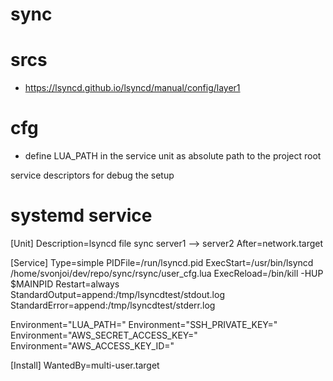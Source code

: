 # sync

# srcs

- <https://lsyncd.github.io/lsyncd/manual/config/layer1>

# cfg

- define LUA_PATH in the service unit as absolute path to the project root

service descriptors for debug the setup

# systemd service

[Unit]
Description=lsyncd file sync server1 --> server2
After=network.target

[Service]
Type=simple
PIDFile=/run/lsyncd.pid
ExecStart=/usr/bin/lsyncd /home/svonjoi/dev/repo/sync/rsync/user_cfg.lua
ExecReload=/bin/kill -HUP $MAINPID
Restart=always
StandardOutput=append:/tmp/lsyncdtest/stdout.log
StandardError=append:/tmp/lsyncdtest/stderr.log

Environment="LUA_PATH="
Environment="SSH_PRIVATE_KEY="
Environment="AWS_SECRET_ACCESS_KEY="
Environment="AWS_ACCESS_KEY_ID="

[Install]
WantedBy=multi-user.target

